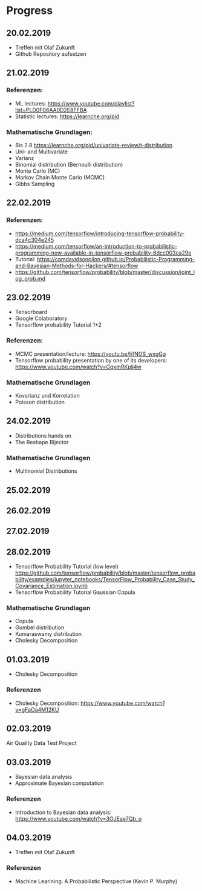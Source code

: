 # Progress

## 20.02.2019

- Treffen mit Olaf Zukunft
- Github Repository aufsetzen

## 21.02.2019

### Referenzen:

- ML lectures: https://www.youtube.com/playlist?list=PLD0F06AA0D2E8FFBA
- Statistic lectures: https://learnche.org/pid

### Mathematische Grundlagen:

- Bis 2.8 https://learnche.org/pid/univariate-review/t-distribution
- Uni- and Multivariate
- Varianz
- Binomial distribution (Bernoulli distribution)
- Monte Carlo (MC)
- Markov Chain Monte Carlo (MCMC)
- Gibbs Sampling

## 22.02.2019

### Referenzen:

- https://medium.com/tensorflow/introducing-tensorflow-probability-dca4c304e245
- https://medium.com/tensorflow/an-introduction-to-probabilistic-programming-now-available-in-tensorflow-probability-6dcc003ca29e
- Tutorial: https://camdavidsonpilon.github.io/Probabilistic-Programming-and-Bayesian-Methods-for-Hackers/#tensorflow
- https://github.com/tensorflow/probability/blob/master/discussion/joint_log_prob.md

## 23.02.2019

- Tensorboard
- Google Colaboratory
- Tensorflow probability Tutorial 1+2

### Referenzen:

- MCMC presentation/lecture: https://youtu.be/h1NOS_wxgGg
- Tensorflow probability presentation by one of its developers: https://www.youtube.com/watch?v=GqxmRKplj4w

### Mathematische Grundlagen

- Kovarianz und Korrelation
- Poisson distribution

## 24.02.2019

- Distributions hands on
- The Reshape Bijector

### Mathematische Grundlagen

- Multinomial Distributions

## 25.02.2019

## 26.02.2019

## 27.02.2019

## 28.02.2019

- Tensorflow Probability Tutorial (low level) https://github.com/tensorflow/probability/blob/master/tensorflow_probability/examples/jupyter_notebooks/TensorFlow_Probability_Case_Study_Covariance_Estimation.ipynb
- Tensorflow Probability Tutorial Gaussian Copula

### Mathematische Grundlagen

- Copula
- Gumbel distribution
- Kumaraswamy distribution
- Cholesky Decomposition

## 01.03.2019

- Cholesky Decomposition

### Referenzen

- Cholesky Decomposition: https://www.youtube.com/watch?v=gFaOa4M12KU

## 02.03.2019

Air Quality Data Test Project

## 03.03.2019

- Bayesian data analysis
- Approximate Bayesian computation

### Referenzen

- Introduction to Bayesian data analysis: https://www.youtube.com/watch?v=3OJEae7Qb_o

## 04.03.2019

- Treffen mit Olaf Zukunft

### Referenzen

- Machine Learining: A Probabilistic Perspective (Kevin P. Murphy)
